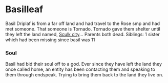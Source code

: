 # Basilleaf

Basil Driplaf is from a far off land and had travel to the Rose smp and had met someone. That someone is Tornado.
Tornado gave them shelter until they left the land named, [Sculk city](sculk-city)...
Parents both dead. Siblings: 1 sister which had been missing since basil was 11

### Soul

Basil had bid their soul off to a god. Ever since they have left the land they once called home, an entity has been contacting them and speaking to them through endspeak. Trying to bring them back to the land they live on.

